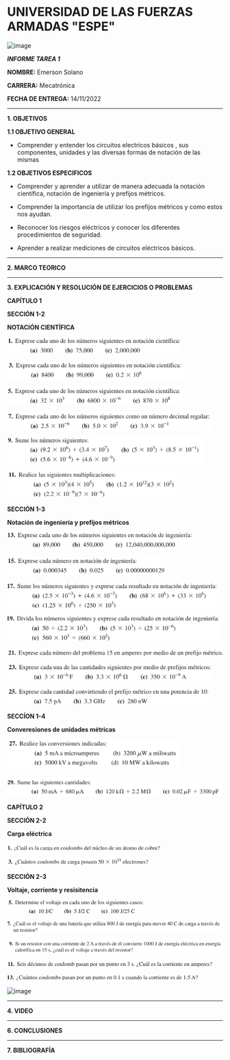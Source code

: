 # UNIVERSIDAD DE LAS FUERZAS ARMADAS "ESPE"
![image](https://user-images.githubusercontent.com/116772918/200762591-a164d8db-c02e-4269-8bb4-0bc4c810d79f.png)

***INFORME TAREA 1***

**NOMBRE:** Emerson Solano

**CARRERA:** Mecatrónica

**FECHA DE ENTREGA:** 14/11/2022

--------------------------------------------------------------------------------------------------------------------------------------------------------------------------------------

**1. OBJETIVOS**

**1.1  OBJETIVO GENERAL**

* Comprender y entender los circuitos electricos básicos , sus componentes, unidades y las diversas formas de notación de las mismas 

**1.2  OBJETIVOS ESPECIFICOS**

* Comprender y aprender a utilizar de manera adecuada la notación científica, notación de ingeniería y prefijos métricos. 

* Comprender la importancia de utilizar los prefijos métricos y como estos nos ayudan.

* Reconocer los riesgos eléctricos y conocer los diferentes procedimientos de seguridad.

* Aprender a realizar mediciones de circuitos eléctricos básicos. 

--------------------------------------------------------------------------------------------------------------------------------------------------------------------------------------
**2. MARCO TEORICO**



---------------------------------------------------------------------------------------------------------------------------------------------------------------------------------------
**3. EXPLICACIÓN Y RESOLUCIÓN DE EJERCICIOS O PROBLEMAS**

**CAPÍTULO 1**

**SECCIÓN 1-2**

**NOTACIÓN CIENTÍFICA**

![image](1.png)

![image](3.png)

![image](5.png)

![image](7.png)

![image](9.png)

![image](11.png)

**SECCIÓN 1-3**

**Notación de ingeniería y prefijos métricos**

![image](13.png)

![image](15.png)

![image](17.png)

![image](19.png)

![image](21.png)

![image](23.png)

![image](25.png)

**SECCÍON 1-4**

**Converesiones de unidades métricas**

![image](27.png)

![image](29.png)

**CAPÍTULO 2**

**SECCIÓN 2-2**

**Carga eléctrica**

![image](2.1.png)

![image](2.3.png)

**SECCIÓN 2-3**

**Voltaje, corriente y resisitencia**

![image](2.5.png)

![image](2.7.png)

![image](2.9.png)

![image](2.11.png)

![image](2.13.png)

![image](https://user-images.githubusercontent.com/116835707/201766622-11ab672c-0a35-4df5-8ee9-f99fad103b2a.png)




--------------------------------------------------------------------------------------------------------------------------------------------------------------------------------------
**4. VIDEO**



---------------------------------------------------------------------------------------------------------------------------------------------------------------------------------------
**6. CONCLUSIONES**



----------------------------------------------------------------------------------------------------------------------------------------------------------------------------------------

**7. BIBLIOGRAFÍA**

